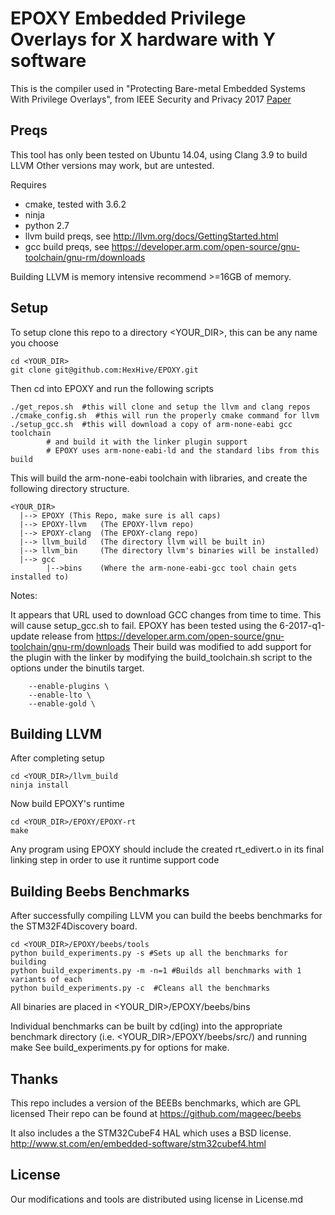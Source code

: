 # EPOXY Embedded Privilege Overlays for X hardware with Y software

This is the compiler used in
"Protecting Bare-metal Embedded Systems With Privilege Overlays",
from IEEE Security and Privacy 2017 [Paper](http://hexhive.github.io/publications/files/17Oakland.pdf)

## Preqs

This tool has only been tested on Ubuntu 14.04, using Clang 3.9 to build LLVM
Other versions may work, but are untested.

Requires
* cmake, tested with 3.6.2
* ninja
* python 2.7
* llvm build preqs, see http://llvm.org/docs/GettingStarted.html
* gcc build preqs, see https://developer.arm.com/open-source/gnu-toolchain/gnu-rm/downloads

Building LLVM is memory intensive recommend >=16GB of memory.

## Setup
To setup clone this repo to a directory <YOUR_DIR>, this can be any name you choose
```
cd <YOUR_DIR>
git clone git@github.com:HexHive/EPOXY.git
```

Then cd into EPOXY and run the following scripts
```
./get_repos.sh  #this will clone and setup the llvm and clang repos
./cmake_config.sh  #this will run the properly cmake command for llvm
./setup_gcc.sh  #this will download a copy of arm-none-eabi gcc toolchain
		# and build it with the linker plugin support
		# EPOXY uses arm-none-eabi-ld and the standard libs from this build
```

This will build the arm-none-eabi toolchain with libraries, and
create the following directory structure.

```
<YOUR_DIR>
  |--> EPOXY (This Repo, make sure is all caps)
  |--> EPOXY-llvm   (The EPOXY-llvm repo)
  |--> EPOXY-clang  (The EPOXY-clang repo)
  |--> llvm_build   (The directory llvm will be built in)
  |--> llvm_bin     (The directory llvm's binaries will be installed)
  |--> gcc
        |-->bins    (Where the arm-none-eabi-gcc tool chain gets installed to)

```

Notes:

It appears that URL used to download GCC changes from time to time. This will
cause setup_gcc.sh to fail. EPOXY has been tested using the 6-2017-q1-update
release from https://developer.arm.com/open-source/gnu-toolchain/gnu-rm/downloads
Their build was modified to add support for the plugin with the linker by
modifying the build_toolchain.sh script to the options under the binutils
target.

```
    --enable-plugins \
    --enable-lto \
    --enable-gold \
```

## Building LLVM

After completing setup

```
cd <YOUR_DIR>/llvm_build
ninja install

```

Now build EPOXY's runtime
```
cd <YOUR_DIR>/EPOXY/EPOXY-rt
make
```
Any program using EPOXY should include the created rt_edivert.o in its final
linking step in order to use it runtime support code

## Building Beebs Benchmarks

After successfully compiling LLVM you can build the beebs benchmarks
for the STM32F4Discovery board.

```
cd <YOUR_DIR>/EPOXY/beebs/tools
python build_experiments.py -s #Sets up all the benchmarks for building
python build_experiments.py -m -n=1 #Builds all benchmarks with 1 variants of each
python build_experiments.py -c  #Cleans all the benchmarks

```

All binaries are placed in <YOUR_DIR>/EPOXY/beebs/bins

Individual benchmarks can be built by cd(ing) into the appropriate
benchmark directory (i.e. <YOUR_DIR>/EPOXY/beebs/src/<benchmark>) and running make
See build_experiments.py for options for make.

## Thanks
This repo includes a version of the BEEBs benchmarks, which are GPL licensed
Their repo can be found at https://github.com/mageec/beebs

It also includes a the STM32CubeF4 HAL which uses a BSD license.
http://www.st.com/en/embedded-software/stm32cubef4.html

## License
Our modifications and tools are distributed using license in License.md

